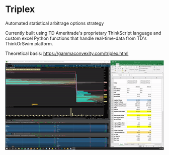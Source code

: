 # Triplex
Automated statistical arbitrage options strategy

Currently built using TD Ameritrade's proprietary ThinkScript language and custom excel Python functions that handle real-time-data from TD's ThinkOrSwim platform.

Theoretical basis: https://gammaconvexity.com/triplex.html

![alt text](https://github.com/GammaConvexity/Triplex/blob/main/realTimeSample.gif?raw=true)

